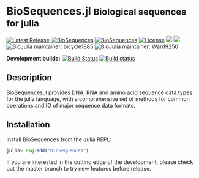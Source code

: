 # BioSequences.jl <small>Biological sequences for julia</small>

[![Latest Release](https://img.shields.io/github/release/BioJulia/BioSequences.jl.svg)](https://github.com/BioJulia/BioSequences.jl/releases/latest)
[![BioSequences](http://pkg.julialang.org/badges/BioSequences_0.5.svg)](http://pkg.julialang.org/?pkg=BioSequences)
[![BioSequences](http://pkg.julialang.org/badges/BioSequences_0.6.svg)](http://pkg.julialang.org/?pkg=BioSequences)
[![License](https://img.shields.io/badge/license-MIT-green.svg)](https://github.com/BioJulia/BioSequences.jl/blob/master/LICENSE)
[![](https://img.shields.io/badge/docs-stable-blue.svg)](https://biojulia.github.io/BioSequences.jl/stable)
[![](https://img.shields.io/badge/docs-latest-blue.svg)](https://biojulia.github.io/BioSequences.jl/latest)
![BioJulia maintainer: bicycle1885](https://img.shields.io/badge/BioJulia%20Maintainer-bicycle1885-orange.svg)
![BioJulia maintainer: Ward9250](https://img.shields.io/badge/BioJulia%20Maintainer-Ward9250-orange.svg)

**Development builds:**
[![Build Status](https://travis-ci.org/BioJulia/BioSequences.jl.svg?branch=master)](https://travis-ci.org/BioJulia/BioSequences.jl)
[![Build status](https://ci.appveyor.com/api/projects/status/m4o4t50l3ih35jrt/branch/master?svg=true)](https://ci.appveyor.com/project/Ward9250/biosequences-jl/branch/master)

## Description

BioSequences.jl provides DNA, RNA and amino acid sequence data types for the
julia language, with a comprehensive set of methods for common operations and
IO of major sequence data formats.   

## Installation

Install BioSequences from the Julia REPL:

```julia
julia> Pkg.add("BioSequences")
```

If you are interested in the cutting edge of the development, please check out
the master branch to try new features before release.
